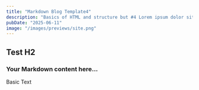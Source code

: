 ```yaml
---
title: "Markdown Blog Template4"
description: "Basics of HTML and structure but #4 Lorem ipsum dolor sit amet consectetur adipiscing elit. Sit amet consectetur adipiscing elit quisque faucibus ex. Adipiscing elit quisque faucibus ex sapien vitae pellentesque."
pubDate: "2025-06-11"
image: "/images/previews/site.png"
---
```

## Test H2
### Your Markdown content here...
Basic Text